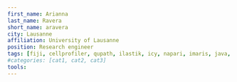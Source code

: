 ```yaml
---
first_name: Arianna
last_name: Ravera
short_name: aravera
city: Lausanne
affiliation: University of Lausanne
position: Research engineer
tags: [fiji, cellprofiler, qupath, ilastik, icy, napari, imaris, java, python, matlab, julia]
#categories: [cat1, cat2, cat3]
tools:
---
```

